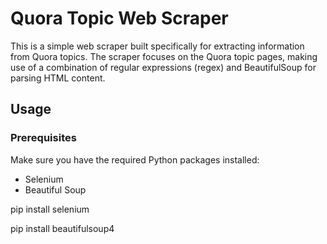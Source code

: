 Quora Topic Web Scraper
=======================

This is a simple web scraper built specifically for extracting information from Quora topics. The scraper focuses on the Quora topic pages, making use of a combination of regular expressions (regex) and BeautifulSoup for parsing HTML content.

Usage
-----

### Prerequisites

Make sure you have the required Python packages installed:

-   Selenium
-   Beautiful Soup

pip install selenium

pip install beautifulsoup4
